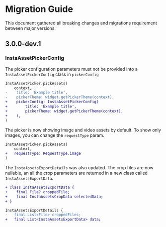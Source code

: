 # Migration Guide

This document gathered all breaking changes and migrations requirement between major versions.

## 3.0.0-dev.1

### InstaAssetPickerConfig

The picker configuration parameters must not be provided into a `InstaAssetPickerConfig` class in `pickerConfig`

```diff
InstaAssetPicker.pickAssets(
    context,
-    title: 'Example title',
-    pickerTheme: widget.getPickerTheme(context),
+    pickerConfig: InstaAssetPickerConfig(
+        title: 'Example title',
+        pickerTheme: widget.getPickerTheme(context),
+    ),
)
```

The picker is now showing image and video assets by default. To show only images, you can change the `requestType` param.
```diff
InstaAssetPicker.pickAssets(
    context,
+   requestType: RequestType.image
)
```


The `InstaAssetsExportDetails` was also updated.
The crop files are now nullable, an all the crop parameters are returned in a new class called `InstaAssetsExportData`.

```diff
+ class InstaAssetsExportData {
+    final File? croppedFile;
+    final InstaAssetsCropData selectedData;
+ }

InstaAssetsExportDetails {
-   final List<File> croppedFiles;
+   final List<InstaAssetsExportData> data;
```


